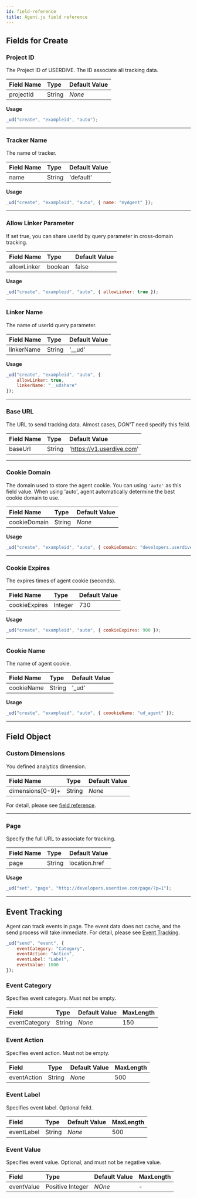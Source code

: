 ```yaml
---
id: field-reference
title: Agent.js field reference
---
```


## Fields for Create

### Project ID

The Project ID of USERDIVE. The ID associate all tracking data.

| Field Name | Type   | Default Value |
| :--------- | :----- | :------------ |
| projectId  | String | _None_        |

**Usage**

```js
_ud("create", "exampleid", "auto");
```

---

### Tracker Name

The name of tracker.

| Field Name | Type   | Default Value |
| :--------- | :----- | :------------ |
| name       | String | 'default'     |

**Usage**

```js
_ud("create", "exampleid", "auto", { name: "myAgent" });
```

---

### Allow Linker Parameter

If set true, you can share userId by query parameter in cross-domain tracking.

| Field Name  | Type    | Default Value |
| :---------- | :------ | :------------ |
| allowLinker | boolean | false         |

**Usage**

```js
_ud("create", "exampleid", "auto", { allowLinker: true });
```

---

### Linker Name

The name of userId query parameter.

| Field Name | Type   | Default Value |
| :--------- | :----- | :------------ |
| linkerName | String | '\_\_ud'      |

**Usage**

```js
_ud("create", "exampleid", "auto", {
    allowLinker: true,
    linkerName: "__udshare"
});
```

---

### Base URL

The URL to send tracking data. Almost cases, _DON'T_ need specify this feild.

| Field Name | Type   | Default Value             |
| :--------- | :----- | :------------------------ |
| baseUrl    | String | 'https://v1.userdive.com' |

---

### Cookie Domain

The domain used to store the agent cookie.
You can using `'auto'` as this field value.
When using 'auto', agent automatically determine the best cookie domain to use.

| Field Name   | Type   | Default Value |
| :----------- | :----- | :------------ |
| cookieDomain | String | _None_        |

**Usage**

```js
_ud("create", "exampleid", "auto", { cookieDomain: "developers.userdive.com" });
```

---

### Cookie Expires

The expires times of agent cookie (seconds).

| Field Name    | Type    | Default Value |
| :------------ | :------ | :------------ |
| cookieExpires | Integer | 730           |

**Usage**

```js
_ud("create", "exampleid", "auto", { cookieExpires: 900 });
```

---

### Cookie Name

The name of agent cookie.

| Field Name | Type   | Default Value |
| :--------- | :----- | :------------ |
| cookieName | String | '\_ud'        |

**Usage**

```js
_ud("create", "exampleid", "auto", { coookieName: "ud_agent" });
```

---

## Field Object

### Custom Dimensions

You defined analytics dimension.

| Field Name       | Type   | Default Value |
| :--------------- | :----- | :------------ |
| dimensions[0-9]+ | String | _None_        |

For detail, please see [field reference](./custom-variables.html).

---

### Page

Specify the full URL to associate for tracking.

| Field Name | Type   | Default Value |
| :--------- | :----- | :------------ |
| page       | String | location.href |

**Usage**

```js
_ud("set", "page", "http://developers.userdive.com/page/?p=1");
```

---

## Event Tracking

Agent can track events in page. The event data does not cache, and the send process will take immediate.
For detail, please see [Event Tracking](./events.html).

```js
_ud("send", "event", {
    eventCategory: "Category",
    eventAction: "Action",
    eventLabel: "Label",
    eventValue: 1000
});
```

### Event Category

Specifies event category. Must not be empty.

| Field         | Type   | Default Value | MaxLength |
| :------------ | :----- | :------------ | :-------- |
| eventCategory | String | _None_        | 150       |

### Event Action

Specifies event action. Must not be empty.

| Field       | Type   | Default Value | MaxLength |
| :---------- | :----- | :------------ | :-------- |
| eventAction | String | _None_        | 500       |

### Event Label

Specifies event label. Optional feild.

| Field      | Type   | Default Value | MaxLength |
| :--------- | :----- | :------------ | :-------- |
| eventLabel | String | _None_        | 500       |

### Event Value

Specifies event value. Optional, and must not be negative value.

| Field      | Type             | Default Value | MaxLength |
| :--------- | :--------------- | :------------ | :-------- |
| eventValue | Positive Integer | _NOne_        | -         |
